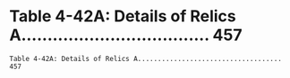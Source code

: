 # Table 4-42A: Details of Relics A.................................... 457

```
Table 4-42A: Details of Relics A.................................... 457
```
